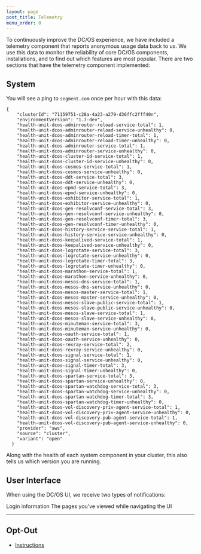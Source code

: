 ```yaml
---
layout: page
post_title: Telemetry
menu_order: 0
---
```



To continuously improve the DC/OS experience, we have included a telemetry component that reports anonymous usage data back to us. We use this data to monitor the reliability of core DC/OS components, installations, and to find out which features are most popular. There are two sections that have the telemetry component implemented:

## System

You will see a ping to `segment.com` once per hour with this data:

    {
        "clusterId": "71159751-c28a-4a23-a279-d36ffc2fff40n",
        "environmentVersion": "1.7-dev",
        "health-unit-dcos-adminrouter-reload-service-total": 1,
        "health-unit-dcos-adminrouter-reload-service-unhealthy": 0,
        "health-unit-dcos-adminrouter-reload-timer-total": 1,
        "health-unit-dcos-adminrouter-reload-timer-unhealthy": 0,
        "health-unit-dcos-adminrouter-service-total": 1,
        "health-unit-dcos-adminrouter-service-unhealthy": 0,
        "health-unit-dcos-cluster-id-service-total": 1,
        "health-unit-dcos-cluster-id-service-unhealthy": 0,
        "health-unit-dcos-cosmos-service-total": 1,
        "health-unit-dcos-cosmos-service-unhealthy": 0,
        "health-unit-dcos-ddt-service-total": 3,
        "health-unit-dcos-ddt-service-unhealthy": 0,
        "health-unit-dcos-epmd-service-total": 3,
        "health-unit-dcos-epmd-service-unhealthy": 0,
        "health-unit-dcos-exhibitor-service-total": 1,
        "health-unit-dcos-exhibitor-service-unhealthy": 0,
        "health-unit-dcos-gen-resolvconf-service-total": 3,
        "health-unit-dcos-gen-resolvconf-service-unhealthy": 0,
        "health-unit-dcos-gen-resolvconf-timer-total": 3,
        "health-unit-dcos-gen-resolvconf-timer-unhealthy": 0,
        "health-unit-dcos-history-service-service-total": 1,
        "health-unit-dcos-history-service-service-unhealthy": 0,
        "health-unit-dcos-keepalived-service-total": 1,
        "health-unit-dcos-keepalived-service-unhealthy": 0,
        "health-unit-dcos-logrotate-service-total": 3,
        "health-unit-dcos-logrotate-service-unhealthy": 0,
        "health-unit-dcos-logrotate-timer-total": 3,
        "health-unit-dcos-logrotate-timer-unhealthy": 0,
        "health-unit-dcos-marathon-service-total": 1,
        "health-unit-dcos-marathon-service-unhealthy": 0,
        "health-unit-dcos-mesos-dns-service-total": 1,
        "health-unit-dcos-mesos-dns-service-unhealthy": 0,
        "health-unit-dcos-mesos-master-service-total": 1,
        "health-unit-dcos-mesos-master-service-unhealthy": 0,
        "health-unit-dcos-mesos-slave-public-service-total": 1,
        "health-unit-dcos-mesos-slave-public-service-unhealthy": 0,
        "health-unit-dcos-mesos-slave-service-total": 1,
        "health-unit-dcos-mesos-slave-service-unhealthy": 0,
        "health-unit-dcos-minuteman-service-total": 3,
        "health-unit-dcos-minuteman-service-unhealthy": 0,
        "health-unit-dcos-oauth-service-total": 1,
        "health-unit-dcos-oauth-service-unhealthy": 0,
        "health-unit-dcos-rexray-service-total": 2,
        "health-unit-dcos-rexray-service-unhealthy": 0,
        "health-unit-dcos-signal-service-total": 1,
        "health-unit-dcos-signal-service-unhealthy": 0,
        "health-unit-dcos-signal-timer-total": 3,
        "health-unit-dcos-signal-timer-unhealthy": 0,
        "health-unit-dcos-spartan-service-total": 3,
        "health-unit-dcos-spartan-service-unhealthy": 0,
        "health-unit-dcos-spartan-watchdog-service-total": 3,
        "health-unit-dcos-spartan-watchdog-service-unhealthy": 0,
        "health-unit-dcos-spartan-watchdog-timer-total": 3,
        "health-unit-dcos-spartan-watchdog-timer-unhealthy": 0,
        "health-unit-dcos-vol-discovery-priv-agent-service-total": 1,
        "health-unit-dcos-vol-discovery-priv-agent-service-unhealthy": 0,
        "health-unit-dcos-vol-discovery-pub-agent-service-total": 1,
        "health-unit-dcos-vol-discovery-pub-agent-service-unhealthy": 0,
        "provider": "aws",
        "source": "cluster",
        "variant": "open"
      }
    

Along with the health of each system component in your cluster, this also tells us which version you are running.

## User Interface

When using the DC/OS UI, we receive two types of notifications:

Login information The pages you’ve viewed while navigating the UI

* * *

## Opt-Out

*   [Instructions][1]

 [1]: /administration/opt-out/